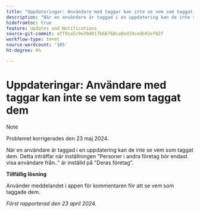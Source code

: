 ```yaml
---
title: "Uppdateringar: Användare med taggar kan inte se vem som taggat dem"
description: "När en användare är taggad i en uppdatering kan de inte se vem som taggat dem. Detta inträffar när inställningen Personer i andra företag endast ska visa användare från ... är inställd på sitt företag."
hidefromtoc: true
feature: Updates and Notifications
source-git-commit: aff9ca5c9e39d017b6676dca0ed19cedb92ef02f
workflow-type: tm+mt
source-wordcount: '105'
ht-degree: 0%

---
```



# Uppdateringar: Användare med taggar kan inte se vem som taggat dem

>[!NOTE]
>
>Problemet korrigerades den 23 maj 2024.

När en användare är taggad i en uppdatering kan de inte se vem som taggat dem. Detta inträffar när inställningen &quot;Personer i andra företag bör endast visa användare från..&quot; är inställd på &quot;Deras företag&quot;.

**Tillfällig lösning**

Använder meddelandet i appen för kommentaren för att se vem som taggade dem.

_Först rapporterad den 23 april 2024._

